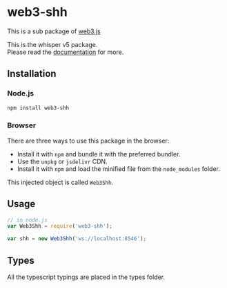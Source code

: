 # web3-shh

This is a sub package of [web3.js][repo]

This is the whisper v5 package.  
Please read the [documentation][docs] for more.

## Installation

### Node.js

```bash
npm install web3-shh
```

### Browser

There are three ways to use this package in the browser:

- Install it with ``npm`` and bundle it with the preferred bundler.
- Use the ``unpkg`` or ``jsdelivr`` CDN.
- Install it with ``npm`` and load the minified file from the ``node_modules`` folder.

This injected object is called `Web3Shh`.

## Usage

```js
// in node.js
var Web3Shh = require('web3-shh');

var shh = new Web3Shh('ws://localhost:8546');
```

## Types

All the typescript typings are placed in the types folder.

[docs]: http://web3js.readthedocs.io/en/1.0/
[repo]: https://github.com/ethereum/web3.js
